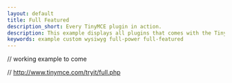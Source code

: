 ```yaml
---
layout: default
title: Full Featured
description_short: Every TinyMCE plugin in action.
description: This example displays all plugins that comes with the TinyMCE package.
keywords: example custom wysiwyg full-power full-featured
---
```


// working example to come

// http://www.tinymce.com/tryit/full.php
